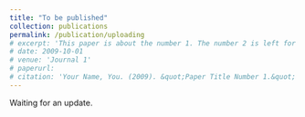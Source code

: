 ```yaml
---
title: "To be published"
collection: publications
permalink: /publication/uploading
# excerpt: 'This paper is about the number 1. The number 2 is left for future work.'
# date: 2009-10-01
# venue: 'Journal 1'
# paperurl: 
# citation: 'Your Name, You. (2009). &quot;Paper Title Number 1.&quot; <i>Journal 1</i>. 1(1).'
---
```


Waiting for an update.